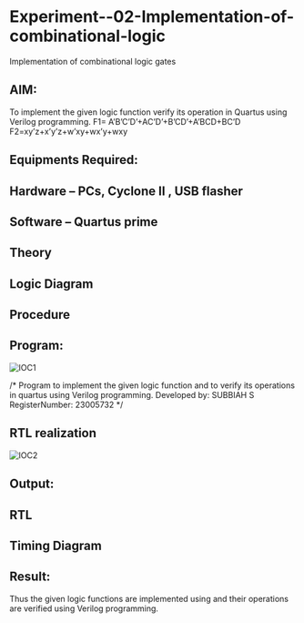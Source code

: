 # Experiment--02-Implementation-of-combinational-logic
Implementation of combinational logic gates
 
## AIM:
To implement the given logic function verify its operation in Quartus using Verilog programming.
 F1= A’B’C’D’+AC’D’+B’CD’+A’BCD+BC’D
F2=xy’z+x’y’z+w’xy+wx’y+wxy
 
 
 
## Equipments Required:
## Hardware – PCs, Cyclone II , USB flasher
## Software – Quartus prime


## Theory
 

## Logic Diagram
## Procedure
## Program:
![IOC1](https://github.com/vasanthkumarch/Experiment--02-Implementation-of-combinational-logic-/assets/147473604/96b46360-59a1-42b7-aebd-b2692f6712da)

/*
Program to implement the given logic function and to verify its operations in quartus using Verilog programming.
Developed by: SUBBIAH S
RegisterNumber:  23005732
*/
## RTL realization
![IOC2](https://github.com/vasanthkumarch/Experiment--02-Implementation-of-combinational-logic-/assets/147473604/ac325c4a-f092-45f8-823b-7aec3c429b24)


## Output:
## RTL
## Timing Diagram
## Result:
Thus the given logic functions are implemented using  and their operations are verified using Verilog programming.
